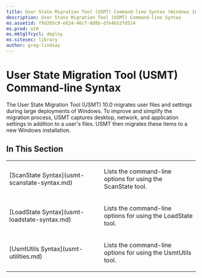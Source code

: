 ```yaml
---
title: User State Migration Tool (USMT) Command-line Syntax (Windows 10)
description: User State Migration Tool (USMT) Command-line Syntax
ms.assetid: f9d205c9-e824-46c7-8d8b-d7e4b52fd514
ms.prod: w10
ms.mktglfcycl: deploy
ms.sitesec: library
author: greg-lindsay
---
```


# User State Migration Tool (USMT) Command-line Syntax


The User State Migration Tool (USMT) 10.0 migrates user files and settings during large deployments of Windows. To improve and simplify the migration process, USMT captures desktop, network, and application settings in addition to a user's files. USMT then migrates these items to a new Windows installation.

## In This Section


<table>
<colgroup>
<col width="50%" />
<col width="50%" />
</colgroup>
<tbody>
<tr class="odd">
<td align="left"><p>[ScanState Syntax](usmt-scanstate-syntax.md)</p></td>
<td align="left"><p>Lists the command-line options for using the ScanState tool.</p></td>
</tr>
<tr class="even">
<td align="left"><p>[LoadState Syntax](usmt-loadstate-syntax.md)</p></td>
<td align="left"><p>Lists the command-line options for using the LoadState tool.</p></td>
</tr>
<tr class="odd">
<td align="left"><p>[UsmtUtils Syntax](usmt-utilities.md)</p></td>
<td align="left"><p>Lists the command-line options for using the UsmtUtils tool.</p></td>
</tr>
</tbody>
</table>

 

 

 





